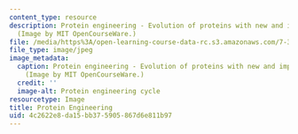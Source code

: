 ```yaml
---
content_type: resource
description: Protein engineering - Evolution of proteins with new and improved characteristics.
  (Image by MIT OpenCourseWare.)
file: /media/https%3A/open-learning-course-data-rc.s3.amazonaws.com/7-344-antibiotics-toxins-and-protein-engineering-spring-2007/4c2622e8da15bb375905867d6e811b97_7-344s07.jpg
file_type: image/jpeg
image_metadata:
  caption: Protein engineering - Evolution of proteins with new and improved characteristics.
    (Image by MIT OpenCourseWare.)
  credit: ''
  image-alt: Protein engineering cycle
resourcetype: Image
title: Protein Engineering
uid: 4c2622e8-da15-bb37-5905-867d6e811b97
---
```


